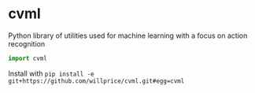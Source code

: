 # cvml
Python library of utilities used for machine learning with a focus on action recognition

```python
import cvml
```

Install with `pip install -e git+https://github.com/willprice/cvml.git#egg=cvml`
